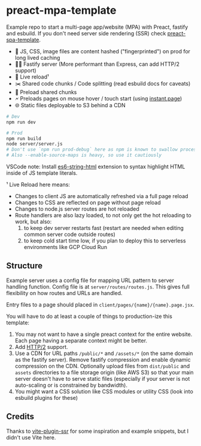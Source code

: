 # preact-mpa-template

Example repo to start a multi-page app/website (MPA) with Preact, fastify and esbuild. If you don't need server side rendering (SSR) check [preact-spa-template](https://github.com/Munawwar/preact-spa-template).

- <span aria-hidden>🐢</span> JS, CSS, image files are content hashed ("fingerprinted") on prod for long lived caching
- <span aria-hidden>🤵‍♂️</span> Fastify server (More performant than Express, can add HTTP/2 support)
- <span aria-hidden>🔄</span> Live reload¹
- <span aria-hidden>✂️</span> Shared code chunks / Code splitting (read esbuild docs for caveats)
- <span aria-hidden>🚀</span> Preload shared chunks
- <span aria-hidden>🗲</span> Preloads pages on mouse hover / touch start (using [instant.page](https://instant.page/))
- <span aria-hidden>🌐</span> Static files deployable to S3 behind a CDN

```sh
# Dev
npm run dev

# Prod
npm run build
node server/server.js
# Don't use `npm run prod-debug` here as npm is known to swallow process signals
# Also --enable-source-maps is heavy, so use it cautiously
```

VSCode note: Install [es6-string-html](https://marketplace.visualstudio.com/items?itemName=Tobermory.es6-string-html) extension to syntax highlight HTML inside of JS template literals.

¹ Live Reload here means:
- Changes to client JS are automatically refreshed via a full page reload
- Changes to CSS are reflected on page without page reload
- Changes to node.js server routes are hot reloaded
- Route handlers are also lazy loaded, to not only get the hot reloading to work, but also:
  1. to keep dev server restarts fast (restart are needed when editing common server code outside routes)
  2. to keep cold start time low, if you plan to deploy this to serverless environments like GCP Cloud Run

## Structure

Example server uses a config file for mapping URL pattern to server handling function. Config file is at `server/routes/routes.js`. This gives full flexibility on how routes and URLs are handled.

Entry files to a page should placed in `client/pages/{name}/{name}.page.jsx`.


You will have to do at least a couple of things to production-ize this template:
1. You may not want to have a single preact context for the entire website. Each page having a separate context might be better.
2. Add [HTTP/2](https://fastify.dev/docs/latest/Reference/HTTP2/) support.
3. Use a CDN for URL paths `/public/*` and `/assets/*` (on the same domain as the fastify server). Remove fastify compression and enable dynamic compression on the CDN. Optionally upload files from `dist/public` and `assets` directories to a file storage origin (like AWS S3) so that your main server doesn't have to serve static files (especially if your server is not auto-scaling or is constrained by bandwidth).
4. You might want a CSS solution like CSS modules or utility CSS (look into esbuild plugins for these)

## Credits

Thanks to [vite-plugin-ssr](https://vite-plugin-ssr.com/) for some inspiration and example snippets, but I didn't use Vite here.
